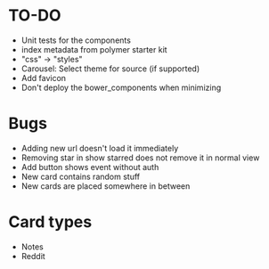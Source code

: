 # TO-DO
* Unit tests for the components
* index metadata from polymer starter kit
* "css" -> "styles"
* Carousel: Select theme for source (if supported)
* Add favicon
* Don't deploy the bower_components when minimizing

# Bugs
* Adding new url doesn't load it immediately
* Removing star in show starred does not remove it in normal view
* Add button shows event without auth
* New card contains random stuff
* New cards are placed somewhere in between

# Card types
* Notes
* Reddit

